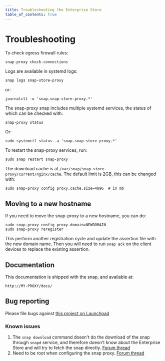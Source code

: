 ```yaml
---
title: Troubleshooting the Enterprise Store
table_of_contents: true
---
```


# Troubleshooting

To check egress firewall rules:

    snap-proxy check-connections

Logs are available in systemd logs:

    snap logs snap-store-proxy

or:

    journalctl -u 'snap.snap-store-proxy.*'


The snap-proxy snap includes multiple systemd services, the status of
which can be checked with:

    snap-proxy status

Or:

    sudo systemctl status -a 'snap.snap-store-proxy.*'

To restart the snap-proxy services, run:

    sudo snap restart snap-proxy

The download cache is at `/var/snap/snap-store-proxy/current/nginx/cache`.
The default limit is 2GB, this can be changed with:

    sudo snap-proxy config proxy.cache.size=4096  # in mb

## Moving to a new hostname

If you need to move the snap-proxy to a new hostname, you can do:

    sudo snap-proxy config proxy.domain=NEWDOMAIN
    sudo snap-proxy reregister

This perform another registration cycle and update the assertion file
with the new domain name.
Then you will need to run `snap ack` on the client devices to replace the existing assertion.

## Documentation

This documentation is shipped with the snap, and available at:

    http://MY-PROXY/docs/

## Bug reporting

Please file bugs against [this project on Launchpad](https://bugs.launchpad.net/snapstore)


### Known issues

1. The `snap download` command doesn't do the download of the snap through
   `snapd` service, and therefore doesn't know about the Enterprise Store
   and will try to fetch the snap directly. [Forum
   thread](https://forum.snapcraft.io/t/improvements-in-snap-download/1422)
2. Need to be root when configuring the snap proxy.
   [Forum thread](https://forum.snapcraft.io/t/should-snapctl-set-in-apps-trigger-the-configure-hook/2032/7)
